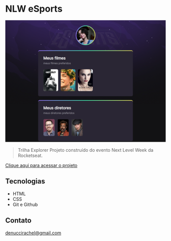 # NLW eSports

![preview]( ./.github/preview.png)

>Trilha Explorer 
Projeto construído do evento Next Level Week
da Rocketseat.

[Clique aqui para acessar o projeto](https://racheldenucci.github.io/rocketseatNLW)

## Tecnologias
- HTML
- CSS
- Git e Github


## Contato
denuccirachel@gmail.com
